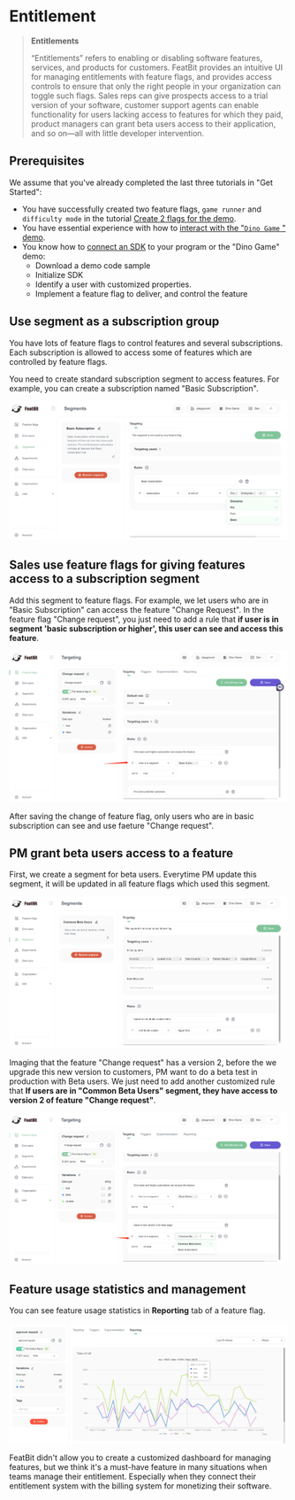 # Entitlement

> **Entitlements**
>
> “Entitlements” refers to enabling or disabling software features, services, and products for customers. FeatBit provides an intuitive UI for managing entitlements with feature flags, and provides access controls to ensure that only the right people in your organization can toggle such flags. Sales reps can give prospects access to a trial version of your software, customer support agents can enable functionality for users lacking access to features for which they paid, product managers can grant beta users access to their application, and so on—all with little developer intervention.

## Prerequisites

We assume that you've already completed the last three tutorials in "Get Started":

* You have successfully created two feature flags, `game runner` and `difficulty mode` in the tutorial [Create 2 flags for the demo](../create-two-feature-flags.md).
* You have essential experience with how to [interact with the "`Dino Game` " demo](../try-interacting-with-the-demo.md).
* You know how to [connect an SDK](../connect-an-sdk/) to your program or the "Dino Game" demo:
  * Download a demo code sample
  * Initialize SDK
  * Identify a user with customized properties.
  * Implement a feature flag to deliver, and control the feature

## Use segment as a subscription group

You have lots of feature flags to control features and several subscriptions. Each subscription is allowed to access some of features which are controlled by feature flags.

You need to create standard subscription segment to access features. For example, you can create a subscription named "Basic Subscription".

![](../../getting-started/assets/entitlement/001.webp)

## Sales use feature flags for giving features access to a subscription segment

Add this segment to feature flags. For example, we let users who are in "Basic Subscription" can access the feature "Change Request". In the feature flag "Change request", you just need to add a rule that **if user is in segment 'basic subscription or higher', this user can see and access this feature**.&#x20;

![](../../getting-started/assets/entitlement/002.webp)

After saving the change of feature flag, only users who are in basic subscription can see and use faeture "Change request".

## PM grant beta users access to a feature

First, we create a segment for beta users. Everytime PM update this segment, it will be updated in all feature flags which used this segment.

![](../../getting-started/assets/entitlement/003.webp)

Imaging that the feature "Change request" has a version 2, before the we upgrade this new version to customers, PM want to do a beta test in production with Beta users. We just need to add another customized rule that **If users are in "Common Beta Users" segment, they have access to version 2 of feature "Change request"**.

![](../../getting-started/assets/entitlement/004.webp)

## Feature usage statistics and management

You can see feature usage statistics in **Reporting** tab of a feature flag.

![](../../getting-started/assets/entitlement/005.webp)

FeatBit didn't allow you to create a customized dashboard for managing features, but we think it's a must-have feature in many situations when teams manage their entitlement. Especially when they connect their entitlement system with the billing system for monetizing their software.
